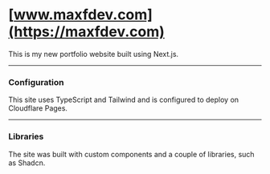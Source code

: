 # [www.maxfdev.com](https://maxfdev.com)

This is my new portfolio website built using Next.js.

---

### Configuration

This site uses TypeScript and Tailwind and is configured to deploy on Cloudflare Pages.

---

### Libraries

The site was built with custom components and a couple of libraries, such as Shadcn.
